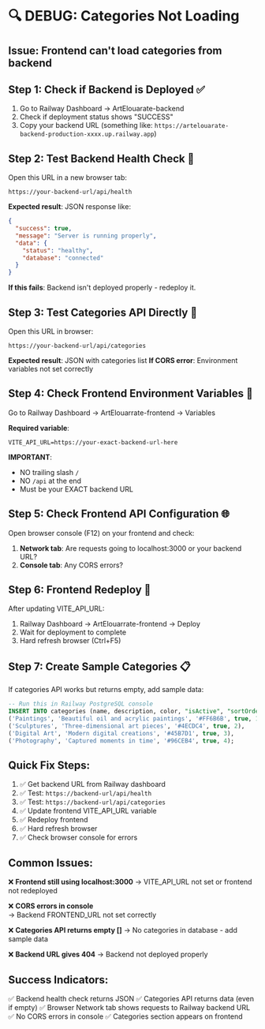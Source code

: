 # 🔍 DEBUG: Categories Not Loading

## Issue: Frontend can't load categories from backend

## Step 1: Check if Backend is Deployed ✅

1. Go to Railway Dashboard → ArtElouarate-backend
2. Check if deployment status shows "SUCCESS"
3. Copy your backend URL (something like: `https://artelouarate-backend-production-xxxx.up.railway.app`)

## Step 2: Test Backend Health Check 🏥

Open this URL in a new browser tab:

```
https://your-backend-url/api/health
```

**Expected result**: JSON response like:

```json
{
  "success": true,
  "message": "Server is running properly",
  "data": {
    "status": "healthy",
    "database": "connected"
  }
}
```

**If this fails**: Backend isn't deployed properly - redeploy it.

## Step 3: Test Categories API Directly 📝

Open this URL in browser:

```
https://your-backend-url/api/categories
```

**Expected result**: JSON with categories list
**If CORS error**: Environment variables not set correctly

## Step 4: Check Frontend Environment Variables 🔧

Go to Railway Dashboard → ArtElouarrate-frontend → Variables

**Required variable**:

```
VITE_API_URL=https://your-exact-backend-url-here
```

**IMPORTANT**:

- NO trailing slash `/`
- NO `/api` at the end
- Must be your EXACT backend URL

## Step 5: Check Frontend API Configuration 🌐

Open browser console (F12) on your frontend and check:

1. **Network tab**: Are requests going to localhost:3000 or your backend URL?
2. **Console tab**: Any CORS errors?

## Step 6: Frontend Redeploy 🚀

After updating VITE_API_URL:

1. Railway Dashboard → ArtElouarrate-frontend → Deploy
2. Wait for deployment to complete
3. Hard refresh browser (Ctrl+F5)

## Step 7: Create Sample Categories 📋

If categories API works but returns empty, add sample data:

```sql
-- Run this in Railway PostgreSQL console
INSERT INTO categories (name, description, color, "isActive", "sortOrder") VALUES
('Paintings', 'Beautiful oil and acrylic paintings', '#FF6B6B', true, 1),
('Sculptures', 'Three-dimensional art pieces', '#4ECDC4', true, 2),
('Digital Art', 'Modern digital creations', '#45B7D1', true, 3),
('Photography', 'Captured moments in time', '#96CEB4', true, 4);
```

## Quick Fix Steps:

1. ✅ Get backend URL from Railway dashboard
2. ✅ Test: `https://backend-url/api/health`
3. ✅ Test: `https://backend-url/api/categories`
4. ✅ Update frontend VITE_API_URL variable
5. ✅ Redeploy frontend
6. ✅ Hard refresh browser
7. ✅ Check browser console for errors

## Common Issues:

❌ **Frontend still using localhost:3000**
→ VITE_API_URL not set or frontend not redeployed

❌ **CORS errors in console**  
→ Backend FRONTEND_URL not set correctly

❌ **Categories API returns empty []**
→ No categories in database - add sample data

❌ **Backend URL gives 404**
→ Backend not deployed properly

## Success Indicators:

✅ Backend health check returns JSON
✅ Categories API returns data (even if empty)
✅ Browser Network tab shows requests to Railway backend URL
✅ No CORS errors in console
✅ Categories section appears on frontend
